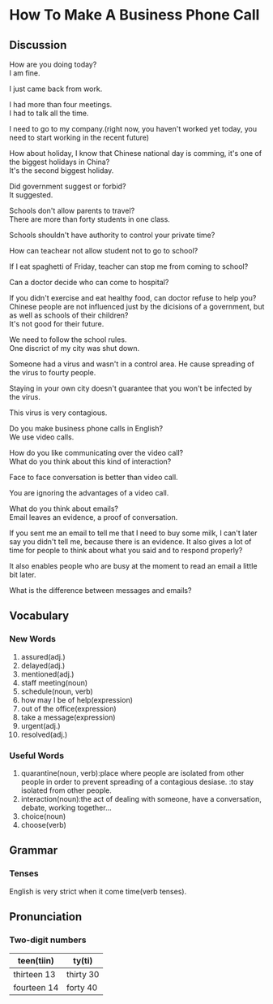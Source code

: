 # How To Make A Business Phone Call
## Discussion
How are you doing today?  
I am fine.  

I just came back from work.  

I had more than four meetings.  
I had to talk all the time.  

I need to go to my company.(right now, you haven't worked yet today, you need to start working in the recent future)  

How about holiday, I know that Chinese national day is comming, it's one of the biggest holidays in China?  
It's the second biggest holiday.  

Did government suggest or forbid?  
It suggested.  

Schools don't allow parents to travel?  
There are more than forty students in one class.  

Schools shouldn't have authority to control your private time?  

How can teachear not allow student not to go to school?  

If I eat spaghetti of Friday, teacher can stop me from coming to school?  

Can a doctor decide who can come to hospital?  

If you didn't exercise and eat healthy food, can doctor refuse to help you?  
Chinese people are not influenced just by the dicisions of a government, but as well as schools of their children?  
It's not good for their future.  

We need to follow the school rules.  
One discrict of my city was shut down.   

Someone had a virus and wasn't in a control area. He cause spreading of the virus to fourty people.   

Staying in your own city doesn't guarantee that you won't be infected by the virus.  

This virus is very contagious.  

Do you make business phone calls in English?  
We use video calls.  

How do you like communicating over the video call?  
What do you think about this kind of interaction?  

Face to face conversation is better than video call.  

You are ignoring the advantages of a video call.  

What do you think about emails?  
Email leaves an evidence, a proof of conversation.  

If you sent me an email to tell me that I need to buy some milk, I can't later say you didn't tell me, because there is an evidence. It also gives a lot of time for people to think about what you said and to respond properly?  

It also enables people who are busy at the moment to read an email a little bit later.  

What is the difference between messages and emails?  



## Vocabulary
### New Words
1. assured(adj.)
1. delayed(adj.)
1. mentioned(adj.)
1. staff meeting(noun)
1. schedule(noun, verb)
1. how may I be of help(expression)
1. out of the office(expression)
1. take a message(expression)
1. urgent(adj.)
1. resolved(adj.)

### Useful Words
1. quarantine(noun, verb):place where people are isolated from other people in order to prevent spreading of a contagious desiase. :to stay isolated from other people.  
1. interaction(noun):the act of dealing with someone, have a conversation, debate, working together...
1. choice(noun)
1. choose(verb)


## Grammar
### Tenses
English is very strict when it come time(verb tenses).  


## Pronunciation
### Two-digit numbers

| teen(tiin) | ty(ti)
| --- | ---
| thirteen 13 | thirty 30
| fourteen 14 | forty 40
